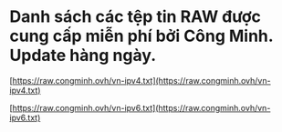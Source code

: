 # Danh sách các tệp tin RAW được cung cấp miễn phí bởi Công Minh. Update hàng ngày.

[https://raw.congminh.ovh/vn-ipv4.txt](https://raw.congminh.ovh/vn-ipv4.txt)

[https://raw.congminh.ovh/vn-ipv6.txt](https://raw.congminh.ovh/vn-ipv6.txt)
